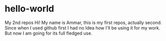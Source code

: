 # hello-world
My 2nd repos
Hi! My name is Ammar, this is my first repos, actually second. Since when I used github first I had no Idea how I'll be using it for my
work. But now I am going for its full fledged use.
